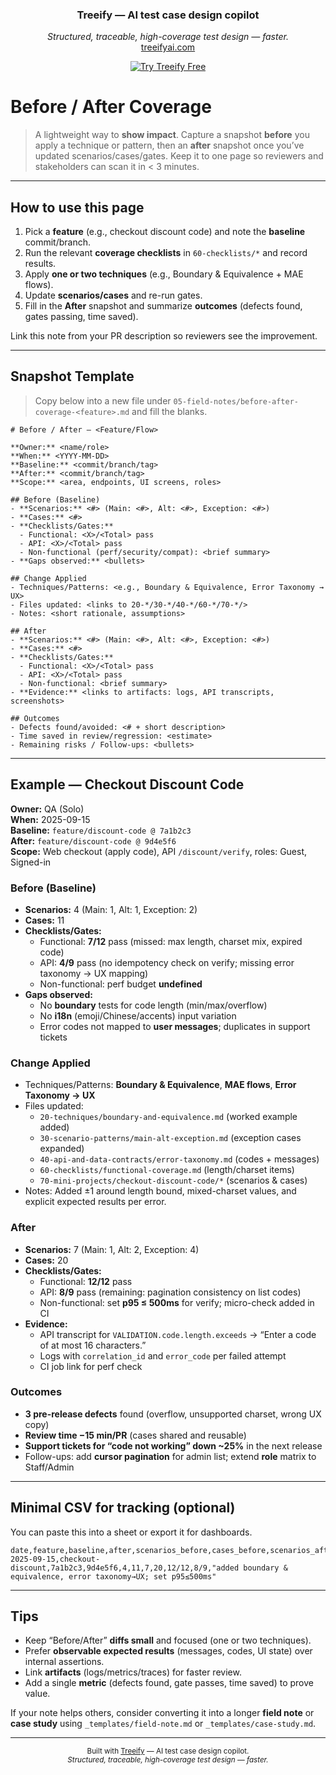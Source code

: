 <!-- ===== Treeify Header ===== -->
<p align="center">
  <!-- Optional: swap in your logo paths -->
  <!-- <img src="assets/logo-light.svg" alt="Treeify" height="72"> -->
</p>

<h3 align="center">Treeify — AI test case design copilot</h3>
<p align="center">
  <em>Structured, traceable, high-coverage test design — faster.</em><br>
  <a href="https://treeifyai.com">treeifyai.com</a>
</p>

<p align="center">
  <a href="https://treeifyai.com">
    <img alt="Try Treeify Free" src="https://img.shields.io/badge/Try%20Treeify%20Free-treeifyai.com-brightgreen?style=for-the-badge">
  </a>
</p>

# Before / After Coverage

> A lightweight way to **show impact**. Capture a snapshot **before** you apply a technique or pattern, then an **after** snapshot once you’ve updated scenarios/cases/gates. Keep it to one page so reviewers and stakeholders can scan it in < 3 minutes.

---

## How to use this page

1. Pick a **feature** (e.g., checkout discount code) and note the **baseline** commit/branch.
2. Run the relevant **coverage checklists** in `60-checklists/*` and record results.
3. Apply **one or two techniques** (e.g., Boundary & Equivalence + MAE flows).
4. Update **scenarios/cases** and re-run gates.
5. Fill in the **After** snapshot and summarize **outcomes** (defects found, gates passing, time saved).

Link this note from your PR description so reviewers see the improvement.

---

## Snapshot Template

> Copy below into a new file under `05-field-notes/before-after-coverage-<feature>.md` and fill the blanks.

```
# Before / After — <Feature/Flow>

**Owner:** <name/role>  
**When:** <YYYY-MM-DD>  
**Baseline:** <commit/branch/tag>  
**After:** <commit/branch/tag>  
**Scope:** <area, endpoints, UI screens, roles>

## Before (Baseline)
- **Scenarios:** <#> (Main: <#>, Alt: <#>, Exception: <#>)
- **Cases:** <#>
- **Checklists/Gates:**  
  - Functional: <X>/<Total> pass  
  - API: <X>/<Total> pass  
  - Non-functional (perf/security/compat): <brief summary>
- **Gaps observed:** <bullets>

## Change Applied
- Techniques/Patterns: <e.g., Boundary & Equivalence, Error Taxonomy → UX>
- Files updated: <links to 20-*/30-*/40-*/60-*/70-*/>
- Notes: <short rationale, assumptions>

## After
- **Scenarios:** <#> (Main: <#>, Alt: <#>, Exception: <#>)
- **Cases:** <#>
- **Checklists/Gates:**  
  - Functional: <X>/<Total> pass  
  - API: <X>/<Total> pass  
  - Non-functional: <brief summary>
- **Evidence:** <links to artifacts: logs, API transcripts, screenshots>

## Outcomes
- Defects found/avoided: <# + short description>  
- Time saved in review/regression: <estimate>  
- Remaining risks / Follow-ups: <bullets>
```

---

## Example — Checkout Discount Code

**Owner:** QA (Solo)  
**When:** 2025-09-15  
**Baseline:** `feature/discount-code @ 7a1b2c3`  
**After:** `feature/discount-code @ 9d4e5f6`  
**Scope:** Web checkout (apply code), API `/discount/verify`, roles: Guest, Signed-in

### Before (Baseline)
- **Scenarios:** 4 (Main: 1, Alt: 1, Exception: 2)  
- **Cases:** 11  
- **Checklists/Gates:**  
  - Functional: **7/12** pass (missed: max length, charset mix, expired code)  
  - API: **4/9** pass (no idempotency check on verify; missing error taxonomy → UX mapping)  
  - Non-functional: perf budget **undefined**
- **Gaps observed:**  
  - No **boundary** tests for code length (min/max/overflow)  
  - No **i18n** (emoji/Chinese/accents) input variation  
  - Error codes not mapped to **user messages**; duplicates in support tickets

### Change Applied
- Techniques/Patterns: **Boundary & Equivalence**, **MAE flows**, **Error Taxonomy → UX**  
- Files updated:  
  - `20-techniques/boundary-and-equivalence.md` (worked example added)  
  - `30-scenario-patterns/main-alt-exception.md` (exception cases expanded)  
  - `40-api-and-data-contracts/error-taxonomy.md` (codes + messages)  
  - `60-checklists/functional-coverage.md` (length/charset items)  
  - `70-mini-projects/checkout-discount-code/*` (scenarios & cases)
- Notes: Added ±1 around length bound, mixed-charset values, and explicit expected results per error.

### After
- **Scenarios:** 7 (Main: 1, Alt: 2, Exception: 4)  
- **Cases:** 20  
- **Checklists/Gates:**  
  - Functional: **12/12** pass  
  - API: **8/9** pass (remaining: pagination consistency on list codes)  
  - Non-functional: set **p95 ≤ 500ms** for verify; micro-check added in CI
- **Evidence:**  
  - API transcript for `VALIDATION.code.length.exceeds` → “Enter a code of at most 16 characters.”  
  - Logs with `correlation_id` and `error_code` per failed attempt  
  - CI job link for perf check

### Outcomes
- **3 pre-release defects** found (overflow, unsupported charset, wrong UX copy)  
- **Review time −15 min/PR** (cases shared and reusable)  
- **Support tickets for “code not working” down ~25%** in the next release  
- Follow-ups: add **cursor pagination** for admin list; extend **role** matrix to Staff/Admin

---

## Minimal CSV for tracking (optional)

You can paste this into a sheet or export it for dashboards.

```csv
date,feature,baseline,after,scenarios_before,cases_before,scenarios_after,cases_after,functional_pass,api_pass,notes
2025-09-15,checkout-discount,7a1b2c3,9d4e5f6,4,11,7,20,12/12,8/9,"added boundary & equivalence, error taxonomy→UX; set p95≤500ms"
```

---

## Tips

- Keep “Before/After” **diffs small** and focused (one or two techniques).  
- Prefer **observable expected results** (messages, codes, UI state) over internal assertions.  
- Link **artifacts** (logs/metrics/traces) for faster review.  
- Add a single **metric** (defects found, gate passes, time saved) to prove value.

If your note helps others, consider converting it into a longer **field note** or **case study** using `_templates/field-note.md` or `_templates/case-study.md`.

---

<p align="center">
  <sub>
    Built with <a href="https://treeifyai.com">Treeify</a> — AI test case design copilot.<br>
    <em>Structured, traceable, high-coverage test design — faster.</em>
  </sub>
</p>

